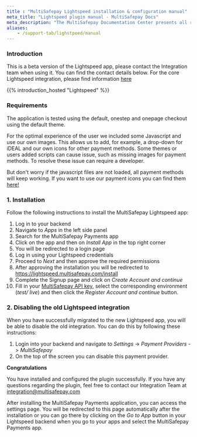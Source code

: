 ```yaml
---
title : "MultiSafepay Lightspeed installation & configuration manual"
meta_title: "Lightspeed plugin manual - MultiSafepay Docs"
meta_description: "The MultiSafepay Documentation Center presents all relevant information about our Plugins and API. You can also find support pages for Payment Methods, Tools and General Questions as well as the contact details of our Support and Integration Teams."
aliases:
    - /support-tab/lighstpeed/manual
---
```


### Introduction
This is a beta version of the Lightspeed app, please contact the Integration team when using it. You can find the contact details below. For the core Lightspeed integration, please find information [here](https://docs.multisafepay.com/integrations/hosted/lightspeed_core)

{{% introduction_hosted "Lightspeed" %}}

### Requirements
The application is tested using the default, onestep and onepage checkout using the default theme.

For the optimal experience of the user we included some Javascript and use our own images. This allows us to add, for example, a drop-down for iDEAL and our own icons for other payment methods. Some themes or users added scripts can cause issue, such as missing images for payment methods. To resolve these issue can require a developer.

But don't worry if the javascript files are not loaded, all payment methods will keep working. If you want to use our payment icons you can find them [here!](https://github.com/MultiSafepay/MultiSafepay-icons)

### 1. Installation 
Follow the following instructions to install the MultiSafepay Lightspeed app:

1. Log in to your backend
2. Navigate to _Apps_ in the left side panel
3. Search for the MultiSafepay Payments app
4. Click on the app and then on _Install App_ in the top right corner
5. You will be redirected to a login page
6. Log in using your Lightspeed credentials
7. Proceed to _Next_ and then approve the required permissions
8. After approving the installation you will be redirected to <https://lightspeed.multisafepay.com/install>
9. Complete the Signup page and click on _Create Account and continue_
10. Fill in your [MultiSafepay API key](https://docs.multisafepay.com/tools/multisafepay-control/get-your-api-key), select the corresponding environment (_test/ live_) and then click the _Register Account and continue_ button.

### 2. Disabling the old Lightspeed integration

When you have successfully migrated to the new Lightspeed app, you will be able to disable the old integration. You can do this by following these instructions:

1. Login into your backend and navigate to _Settings_ -> _Payment Providers_ -> _MultiSafepay_
2. On the top of the screen you can disable this payment provider.

__Congratulations__

You have installed and configured the plugin successfully. If you have any questions regarding the plugin, feel free to contact our Integration Team at <integration@multisafepay.com>

After installing the MultiSafepay Payments application, you can access the settings page. You will be redirected to this page automatically after the installation or you can go there by clicking on the _Go to App_ button in your Lightspeed backend when you go to your apps and select the MultiSafepay Payments app.